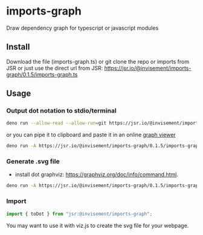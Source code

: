 # imports-graph

Draw dependency graph for typescript or javascript modules

## Install

Download the file (imports-graph.ts) or git clone the repo or imports from JSR
or just use the direct url from JSR:
https://jsr.io/@invisement/imports-graph/0.1.5/imports-graph.ts

## Usage

### Output dot notation to stdio/terminal

```sh
deno run --allow-read --allow-run=git https://jsr.io/@invisement/imports-graph/0.1.5/imports-graph.ts ./ui/src
```

or you can pipe it to clipboard and paste it in an online
[graph viewer](https://magjac.com/graphviz-visual-editor/)

```sh
deno run -A https://jsr.io/@invisement/imports-graph/0.1.5/imports-graph.ts ./ui/src | pbcopy
```

### Generate .svg file

- install dot graphviz: https://graphviz.org/doc/info/command.html.

```sh
deno run -A https://jsr.io/@invisement/imports-graph/0.1.5/imports-graph.ts ./ui/src | dot -Tsvg > ./documentation/ui-imports-graph.svg
```

### Import

```ts
import { toDot } from "jsr:@invisement/imports-graph";
```

You may want to use it with viz.js to create the svg file for your webpage.
